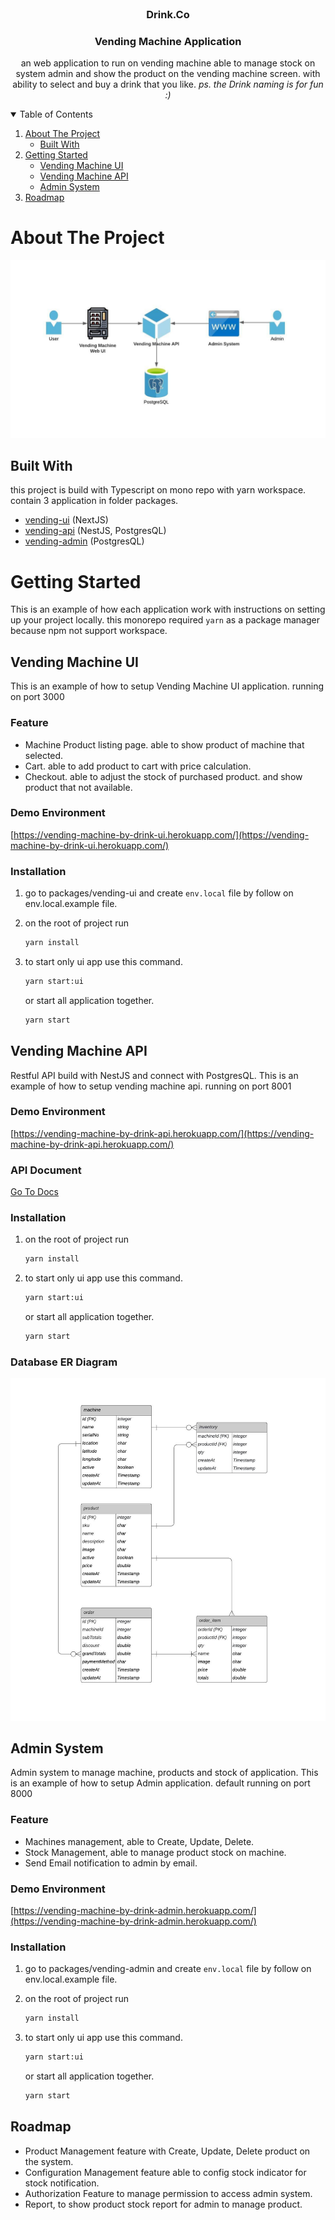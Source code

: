 <!-- PROJECT LOGO -->
<br />
<p align="center">
  <h3 align="center">Drink.Co</h3>
  <h3 align="center">Vending Machine Application</h3>

  <p align="center">
     an web application to run on vending machine able to manage stock on system admin and show the
     product on the vending machine screen. with ability to select and buy a drink that you like. 
     <i>ps. the Drink naming is for fun :)</i>
  </p>
</p>

<!-- TABLE OF CONTENTS -->
<details open="open">
  <summary>Table of Contents</summary>
  <ol>
    <li>
      <a href="#about-the-project">About The Project</a>
      <ul>
        <li><a href="#built-with">Built With</a></li>
      </ul>
    </li>
    <li>
      <a href="#getting-started">Getting Started</a>
      <ul>
        <li><a href="#vending-machine-ui">Vending Machine UI</a></li>
        <li><a href="#vending-machine-api">Vending Machine API</a></li>
        <li><a href="#admin-">Admin System</a></li>
      </ul>
    </li>
    <li><a href="#roadmap">Roadmap</a></li>
  </ol>
</details>

<!-- ABOUT THE PROJECT -->

# About The Project

![Overview Architecture][product-screenshot]

## Built With

this project is build with Typescript on mono repo with yarn workspace. contain 3 application in folder packages.

- [vending-ui](https://github.com/aeioyu/drink/tree/main/packages/vending-ui) (NextJS)
- [vending-api](https://github.com/aeioyu/drink/tree/main/packages/vending-api) (NestJS, PostgresQL)
- [vending-admin](https://github.com/aeioyu/drink/tree/main/packages/vending-admin) (PostgresQL)
  <br />

<!-- GETTING STARTED -->

# Getting Started

This is an example of how each application work with instructions on setting up your project locally.
this monorepo required `yarn` as a package manager because npm not support workspace.

## Vending Machine UI

This is an example of how to setup Vending Machine UI application. running on port 3000

### Feature

- Machine Product listing page. able to show product of machine that selected.
- Cart. able to add product to cart with price calculation.
- Checkout. able to adjust the stock of purchased product. and show product that not available.

### Demo Environment

[https://vending-machine-by-drink-ui.herokuapp.com/](https://vending-machine-by-drink-ui.herokuapp.com/)

### Installation

1. go to packages/vending-ui and create `env.local` file by follow on env.local.example file.
2. on the root of project run
   ```sh
   yarn install
   ```
3. to start only ui app use this command.

   ```sh
   yarn start:ui
   ```

   or start all application together.

   ```sh
   yarn start
   ```

## Vending Machine API

Restful API build with NestJS and connect with PostgresQL. This is an example of how to setup vending machine api. running on port 8001

### Demo Environment

[https://vending-machine-by-drink-api.herokuapp.com/](https://vending-machine-by-drink-api.herokuapp.com/)

### API Document

[Go To Docs](https://documenter.getpostman.com/view/981639/Tz5s5cDE)

### Installation

1. on the root of project run
   ```sh
   yarn install
   ```
2. to start only ui app use this command.

   ```sh
   yarn start:ui
   ```

   or start all application together.

   ```sh
   yarn start
   ```

### Database ER Diagram

![API ER][er-diagram]

## Admin System

Admin system to manage machine, products and stock of application. This is an example of how to setup Admin application. default running on port 8000

### Feature

- Machines management, able to Create, Update, Delete.
- Stock Management, able to manage product stock on machine.
- Send Email notification to admin by email.

### Demo Environment

[https://vending-machine-by-drink-admin.herokuapp.com/](https://vending-machine-by-drink-admin.herokuapp.com/)

### Installation

1. go to packages/vending-admin and create `env.local` file by follow on env.local.example file.
2. on the root of project run
   ```sh
   yarn install
   ```
3. to start only ui app use this command.

   ```sh
   yarn start:ui
   ```

   or start all application together.

   ```sh
   yarn start
   ```

## Roadmap

- Product Management feature with Create, Update, Delete product on the system.
- Configuration Management feature able to config stock indicator for stock notification.
- Authorization Feature to manage permission to access admin system.
- Report, to show product stock report for admin to manage product.

[product-screenshot]: docs/images/achitect.jpeg
[er-diagram]: docs/images/er.jpeg

